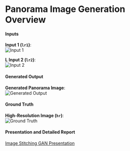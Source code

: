 # Panorama Image Generation Overview

#### Inputs

**Input 1 (`lr1`)**:  
![Input 1](lr1/014.jpg "Input 1")

**L Input 2 (`lr2`)**:  
![Input 2](lr2/014.jpg "Input 2")

#### Generated Output

**Generated Panorama Image**:  
![Generated Output](test_generated_image_14.png "Generated Output")

#### Ground Truth

**High-Resolution Image (`hr`)**:  
![Ground Truth](hr/014.jpg "Ground Truth")

#### Presentation and Detailed Report

[Image Stitching GAN Presentation](Image_Stitching_GAN.pdf)
